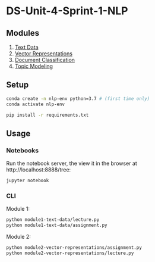 # DS-Unit-4-Sprint-1-NLP

## Modules

  1. [Text Data](/module1-text-data/)
  2. [Vector Representations](/module2-vector-representations/)
  3. [Document Classification](/module3-document-classification/)
  4. [Topic Modeling](/module4-topic-modeling/)


## Setup

```sh
conda create -n nlp-env python=3.7 # (first time only)
conda activate nlp-env
```

```sh
pip install -r requirements.txt
```

## Usage

### Notebooks

Run the notebook server, the view it in the browser at http://localhost:8888/tree:

```sh
jupyter notebook
```

### CLI

Module 1:

```sh
python module1-text-data/lecture.py
python module1-text-data/assignment.py
```

Module 2:

```sh
python module2-vector-representations/assignment.py
python module2-vector-representations/lecture.py
```
